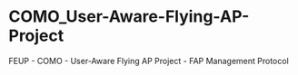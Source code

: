 # COMO_User-Aware-Flying-AP-Project
FEUP - COMO - User-Aware Flying AP Project - FAP Management Protocol
